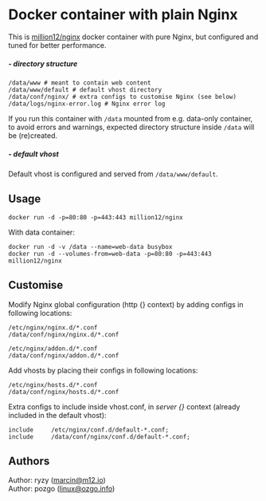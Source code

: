 # Docker container with plain Nginx

This is [million12/nginx](https://registry.hub.docker.com/u/million12/nginx/) docker container with pure Nginx, but configured and tuned for better performance.

##### - directory structure

```
/data/www # meant to contain web content
/data/www/default # default vhost directory
/data/conf/nginx/ # extra configs to customise Nginx (see below)
/data/logs/nginx-error.log # Nginx error log
```
If you run this container with `/data` mounted from e.g. data-only container, to avoid errors and warnings, expected directory structure inside `/data` will be (re)created. 

##### - default vhost

Default vhost is configured and served from `/data/www/default`.


## Usage

`docker run -d -p=80:80 -p=443:443 million12/nginx`

With data container:  
```
docker run -d -v /data --name=web-data busybox
docker run -d --volumes-from=web-data -p=80:80 -p=443:443 million12/nginx
```


## Customise

Modify Nginx global configuration (http {} context) by adding configs in following locations:  
```
/etc/nginx/nginx.d/*.conf
/data/conf/nginx/nginx.d/*.conf

/etc/nginx/addon.d/*.conf
/data/conf/nginx/addon.d/*.conf
```

Add vhosts by placing their configs in following locations:  
```
/etc/nginx/hosts.d/*.conf
/data/conf/nginx/hosts.d/*.conf
```

Extra configs to include inside vhost.conf, in *server {}* context (already included in the default vhost):  
```
include     /etc/nginx/conf.d/default-*.conf;
include     /data/conf/nginx/conf.d/default-*.conf;
```


## Authors

Author: ryzy (<marcin@m12.io>)  
Author: pozgo (<linux@ozgo.info>)

